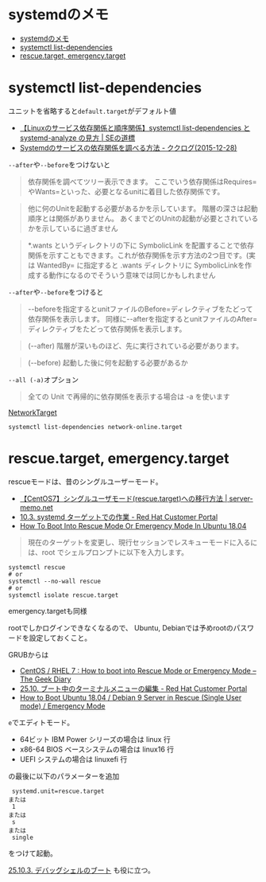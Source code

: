 # systemdのメモ

- [systemdのメモ](#systemdのメモ)
- [systemctl list-dependencies](#systemctl-list-dependencies)
- [rescue.target, emergency.target](#rescuetarget-emergencytarget)

# systemctl list-dependencies

ユニットを省略すると`default.target`がデフォルト値

- [【Linuxのサービス依存関係と順序関係】systemctl list-dependencies と systemd-analyze の見方 | SEの道標](https://milestone-of-se.nesuke.com/sv-basic/linux-basic/systemctl-list-dependencies/)
- [Systemdのサービスの依存関係を調べる方法 - ククログ(2015-12-28)](https://www.clear-code.com/blog/2015/12/28.html)

`--after`や`--before`をつけないと

> 依存関係を調べてツリー表示できます。 ここでいう依存関係はRequires=やWants=といった、必要となるunitに着目した依存関係です。

> 他に何のUnitを起動する必要があるかを示しています。
> 階層の深さは起動順序とは関係がありません。
> あくまでどのUnitの起動が必要とされているかを示しているに過ぎません

> *.wants というディレクトリの下に SymbolicLink を配置することで依存関係を示すこともできます。これが依存関係を示す方法の2つ目です。(実は WantedBy= に指定すると .wants ディレクトリに SymbolicLinkを作成する動作になるのでそういう意味では同じかもしれません

`--after`や`--before`をつけると

> --beforeを指定するとunitファイルのBefore=ディレクティブをたどって依存関係を表示します。 同様に--afterを指定するとunitファイルのAfter=ディレクティブをたどって依存関係を表示します。

>  (--after) 階層が深いものほど、先に実行されている必要があります。

> (--before) 起動した後に何を起動する必要があるか

`--all (-a)`オプション

> 全ての Unit で再帰的に依存関係を表示する場合は -a を使います


[NetworkTarget](https://www.freedesktop.org/wiki/Software/systemd/NetworkTarget/)
```
systemctl list-dependencies network-online.target
```

# rescue.target, emergency.target

rescueモードは、昔のシングルユーザーモード。


- [【CentOS7】シングルユーザモード(rescue.target)への移行方法 | server-memo.net](https://www.server-memo.net/tips/server-operation/single-user.html)
- [10.3. systemd ターゲットでの作業 - Red Hat Customer Portal](https://access.redhat.com/documentation/ja-jp/red_hat_enterprise_linux/7/html/system_administrators_guide/sect-managing_services_with_systemd-targets)
- [How To Boot Into Rescue Mode Or Emergency Mode In Ubuntu 18.04](https://www.ostechnix.com/how-to-boot-into-rescue-mode-or-emergency-mode-in-ubuntu-18-04/)

> 現在のターゲットを変更し、現行セッションでレスキューモードに入るには、root でシェルプロンプトに以下を入力します。
```
systemctl rescue
# or
systemctl --no-wall rescue
# or
systemctl isolate rescue.target
```
emergency.targetも同様

rootでしかログインできなくなるので、
Ubuntu, Debianでは予めrootのパスワードを設定しておくこと。


GRUBからは

- [CentOS / RHEL 7 : How to boot into Rescue Mode or Emergency Mode – The Geek Diary](https://www.thegeekdiary.com/centos-rhel-7-how-to-boot-into-rescue-mode-or-emergency-mode/)
- [25.10. ブート中のターミナルメニューの編集 - Red Hat Customer Portal](https://access.redhat.com/documentation/ja-jp/red_hat_enterprise_linux/7/html/system_administrators_guide/sec-terminal_menu_editing_during_boot)
- [How to Boot Ubuntu 18.04 / Debian 9 Server in Rescue (Single User mode) / Emergency Mode](https://www.linuxtechi.com/boot-ubuntu-18-04-debian-9-rescue-emergency-mode/)

`e`でエディトモード。

* 64ビット IBM Power シリーズの場合は linux 行
* x86-64 BIOS ベースシステムの場合は linux16 行
* UEFI システムの場合は linuxefi 行

の最後に以下のパラメーターを追加

```
 systemd.unit=rescue.target
または
 1
または
 s
または
 single
```
をつけて起動。


[25.10.3. デバッグシェルのブート](https://access.redhat.com/documentation/ja-jp/red_hat_enterprise_linux/7/html/system_administrators_guide/sec-terminal_menu_editing_during_boot#sec-Booting_to_the_Debug_Shell)
も役に立つ。
